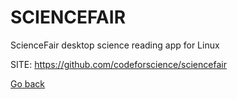 # SCIENCEFAIR
 
 ScienceFair desktop science reading app for Linux
 
 SITE: https://github.com/codeforscience/sciencefair

 [Go back](https://portable-linux-apps.github.io/apps.html)
